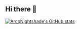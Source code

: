 ## Hi there 👋

<!--
**ArcoNightshade/ArcoNightshade** is a ✨ _special_ ✨ repository because its `README.md` (this file) appears on your GitHub profile.

Here are some ideas to get you started:

- 🔭 I’m currently working on ...
- 🌱 I’m currently learning ...
- 👯 I’m looking to collaborate on ...
- 🤔 I’m looking for help with ...
- 💬 Ask me about ...
- 📫 How to reach me: ...
- 😄 Pronouns: ...
- ⚡ Fun fact: ...
-->

[![ArcoNightshade's GitHub stats](https://github-readme-stats.vercel.app/api?username=ArcoNightshadehazra)](https://github.com/ArcoNightshade/github-readme-stats)
